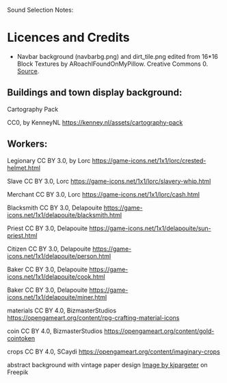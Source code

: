 Sound Selection Notes:

# Licences and Credits

- Navbar background (navbarbg.png) and dirt_tile.png edited from 16\*16 Block Textures by ARoachIFoundOnMyPillow. Creative Commons 0. [Source](https://opengameart.org/content/1616-block-textures).

## Buildings and town display background:

Cartography Pack

CC0, by KenneyNL
https://kenney.nl/assets/cartography-pack

## Workers:

Legionary
CC BY 3.0, by Lorc
https://game-icons.net/1x1/lorc/crested-helmet.html

Slave
CC BY 3.0, Lorc
https://game-icons.net/1x1/lorc/slavery-whip.html

Merchant
CC BY 3.0, Lorc
https://game-icons.net/1x1/lorc/cash.html

Blacksmith
CC BY 3.0, Delapouite
https://game-icons.net/1x1/delapouite/blacksmith.html

Priest
CC BY 3.0, Delapouite
https://game-icons.net/1x1/delapouite/sun-priest.html

Citizen
CC BY 3.0, Delapouite
https://game-icons.net/1x1/delapouite/person.html

Baker
CC BY 3.0, Delapouite
https://game-icons.net/1x1/delapouite/cook.html

Baker
CC BY 3.0, Delapouite
https://game-icons.net/1x1/delapouite/miner.html

materials
CC BY 4.0, BizmasterStudios
https://opengameart.org/content/rpg-crafting-material-icons

coin
CC BY 4.0, BizmasterStudios
https://opengameart.org/content/gold-cointoken

crops
CC BY 4.0, SCaydi
https://opengameart.org/content/imaginary-crops

abstract background with vintage paper design
<a href="https://www.freepik.com/free-vector/abstract-background-with-vintage-paper-design_18073291.htm#query=papyrus%20background&position=0&from_view=keyword&track=ais_user_b&uuid=48a61599-209b-4b07-9749-e02a23423b9b">Image by kjpargeter</a> on Freepik
